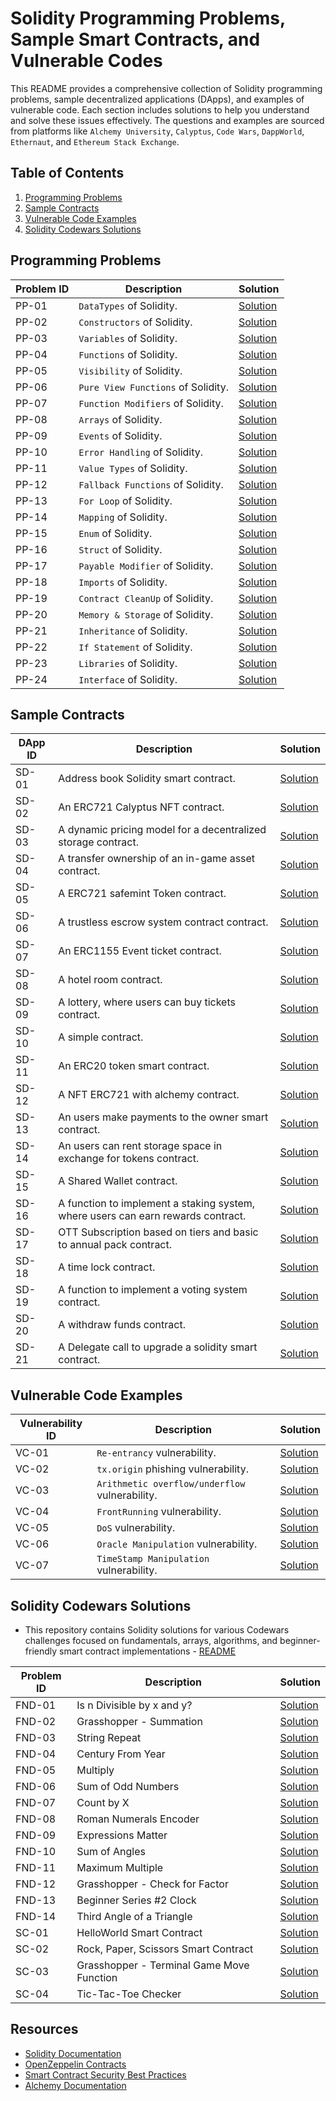 # Solidity Programming Problems, Sample Smart Contracts, and Vulnerable Codes

This README provides a comprehensive collection of Solidity programming problems, sample decentralized applications (DApps), and examples of vulnerable code. Each section includes solutions to help you understand and solve these issues effectively. The questions and examples are sourced from platforms like `Alchemy University`, `Calyptus`, `Code Wars`, `DappWorld`, `Ethernaut`, and `Ethereum Stack Exchange`.

## Table of Contents

1. [Programming Problems](#programming-problems)
2. [Sample Contracts](#sample-contracts)
3. [Vulnerable Code Examples](#vulnerable-code-examples)
4. [Solidity Codewars Solutions](#solidity-codewars-solutions)

## Programming Problems

| Problem ID | Description | Solution |
|------------|-------------|----------|
| PP-01      | `DataTypes` of Solidity. | [Solution](https://github.com/varmakollu/Solidity-Examples/tree/main/Programming/01-Data_Types) |
| PP-02      | `Constructors` of Solidity. | [Solution](https://github.com/varmakollu/Solidity-Examples/tree/main/Programming/02-Constructors) |
| PP-03      | `Variables` of Solidity. | [Solution](https://github.com/varmakollu/Solidity-Examples/tree/main/Programming/03-Variables) |
| PP-04      | `Functions` of Solidity. | [Solution](https://github.com/varmakollu/Solidity-Examples/tree/main/Programming/04-Functions) |
| PP-05      | `Visibility` of Solidity. | [Solution](https://github.com/varmakollu/Solidity-Examples/tree/main/Programming/05-Visibility) |
| PP-06      | `Pure View Functions` of Solidity. | [Solution](https://github.com/varmakollu/Solidity-Examples/tree/main/Programming/06-Pure-View-Functions) |
| PP-07      | `Function Modifiers` of Solidity. | [Solution](https://github.com/varmakollu/Solidity-Examples/tree/main/Programming/07-Function-Modifiers) |
| PP-08      | `Arrays` of Solidity. | [Solution](https://github.com/varmakollu/Solidity-Examples/tree/main/Programming/08-Array) |
| PP-09      | `Events` of Solidity. | [Solution](https://github.com/varmakollu/Solidity-Examples/tree/main/Programming/09-Events) |
| PP-10      | `Error Handling` of Solidity. | [Solution](https://github.com/varmakollu/Solidity-Examples/tree/main/Programming/10-Error-Handling) |
| PP-11      | `Value Types` of Solidity. | [Solution](https://github.com/varmakollu/Solidity-Examples/tree/main/Programming/11-Value-Types) |
| PP-12      | `Fallback Functions` of Solidity. | [Solution](https://github.com/varmakollu/90Code/tree/main/12-Fallback-Function) |
| PP-13      | `For Loop` of Solidity. | [Solution](https://github.com/varmakollu/Solidity-Examples/tree/main/Programming/13-For-Loop) |
| PP-14      | `Mapping` of Solidity. | [Solution](https://github.com/varmakollu/Solidity-Examples/tree/main/Programming/14-Mapping) |
| PP-15      | `Enum` of Solidity. | [Solution](https://github.com/varmakollu/Solidity-Examples/tree/main/Programming/15-Enum) |
| PP-16      | `Struct` of Solidity. | [Solution](https://github.com/varmakollu/Solidity-Examples/tree/main/Programming/16-Struct) |
| PP-17      | `Payable Modifier` of Solidity. | [Solution](https://github.com/varmakollu/Solidity-Examples/tree/main/Programming/17-Payable-Modifier) |
| PP-18      | `Imports` of Solidity. | [Solution](https://github.com/varmakollu/Solidity-Examples/tree/main/Programming/18-Imports) |
| PP-19      | `Contract CleanUp` of Solidity. | [Solution](https://github.com/varmakollu/Solidity-Examples/tree/main/Programming/19-Contract-Cleanup) |
| PP-20      | `Memory & Storage` of Solidity. | [Solution](https://github.com/varmakollu/Solidity-Examples/tree/main/Programming/20-Memory-and-Storage) |
| PP-21      | `Inheritance` of Solidity. | [Solution](https://github.com/varmakollu/Solidity-Examples/tree/main/Programming/21-Inheritance) |
| PP-22      | `If Statement` of Solidity. | [Solution](https://github.com/varmakollu/Solidity-Examples/tree/main/Programming/22-If-Statement) |
| PP-23      | `Libraries` of Solidity. | [Solution](https://github.com/varmakollu/Solidity-Examples/tree/main/Programming/23-Libraries) |
| PP-24      | `Interface` of Solidity. | [Solution](https://github.com/varmakollu/Solidity-Examples/tree/main/Programming/24-Interface) |


## Sample Contracts

| DApp ID | Description | Solution |
|---------|-------------|----------|
| SD-01   | Address book Solidity smart contract. | [Solution](https://github.com/varmakollu/90Code/blob/main/Sample-Apps/AddressBook.sol) |
| SD-02   | An ERC721 Calyptus NFT contract. | [Solution](https://github.com/varmakollu/90Code/blob/main/Sample-Apps/CalyptusNFT.sol) |
| SD-03   | A dynamic pricing model for a decentralized storage contract. | [Solution](https://github.com/varmakollu/90Code/blob/main/Sample-Apps/Dynamic_Pricing.sol) |
| SD-04   | A transfer ownership of an in-game asset contract. | [Solution](https://github.com/varmakollu/90Code/blob/main/Sample-Apps/ERC1155.sol) |
| SD-05   | A ERC721 safemint Token contract. | [Solution](https://github.com/varmakollu/90Code/blob/main/Sample-Apps/ERC721.sol) |
| SD-06   | A trustless escrow system contract contract. | [Solution](https://github.com/varmakollu/90Code/blob/main/Sample-Apps/Escrow_System.sol) |
| SD-07   | An ERC1155 Event ticket contract. | [Solution](https://github.com/varmakollu/90Code/blob/main/Sample-Apps/EventTicketERC1155.sol) |
| SD-08   | A hotel room contract. | [Solution](https://github.com/varmakollu/90Code/blob/main/Sample-Apps/HotelRoom.sol) |
| SD-09   | A lottery, where users can buy tickets contract. | [Solution](https://github.com/varmakollu/90Code/blob/main/Sample-Apps/Lottery_System.sol) |
| SD-10   | A simple contract. | [Solution](https://github.com/varmakollu/90Code/blob/main/Sample-Apps/MyContract.sol) |
| SD-11   | An ERC20 token smart contract. | [Solution](https://github.com/varmakollu/90Code/blob/main/Sample-Apps/MyERC20Token.sol) |
| SD-12   | A NFT ERC721 with alchemy contract. | [Solution](https://github.com/varmakollu/90Code/blob/main/Sample-Apps/NFTToken.sol) |
| SD-13   | An users make payments to the owner smart contract. | [Solution](https://github.com/varmakollu/90Code/blob/main/Sample-Apps/Pay_To_Owner.sol) |
| SD-14   | An users can rent storage space in exchange for tokens contract. | [Solution](https://github.com/varmakollu/90Code/blob/main/Sample-Apps/Rent_Storage.sol) |
| SD-15   | A Shared Wallet contract. | [Solution](https://github.com/varmakollu/90Code/blob/main/Sample-Apps/SharedWallet.sol) |
| SD-16   | A function to implement a staking system, where users can earn rewards contract. | [Solution](https://github.com/varmakollu/90Code/blob/main/Sample-Apps/Stacked_Rewards.sol) |
| SD-17   | OTT Subscription based on tiers and basic to annual pack contract. | [Solution](https://github.com/varmakollu/90Code/blob/main/Sample-Apps/Subscription_Service.sol) |
| SD-18   | A time lock contract. | [Solution](https://github.com/varmakollu/90Code/blob/main/Sample-Apps/Timelock.sol) |
| SD-19   | A function to implement a voting system contract. | [Solution](https://github.com/varmakollu/90Code/blob/main/Sample-Apps/Voting_System.sol) |
| SD-20   | A withdraw funds contract. | [Solution](https://github.com/varmakollu/90Code/blob/main/Sample-Apps/Withdraw_Funds.sol) |
| SD-21   | A Delegate call to upgrade a solidity smart contract. | [Solution](https://github.com/varmakollu/Solidity-Examples/blob/main/Sample-Apps/Delegate_call.sol) |

## Vulnerable Code Examples

| Vulnerability ID | Description | Solution |
|------------------|-------------|----------|
| VC-01            | `Re-entrancy` vulnerability. | [Solution](https://github.com/varmakollu/90Code/tree/main/Vulnerability/01-Re-Entrancy) |
| VC-02            | `tx.origin` phishing vulnerability. | [Solution](https://github.com/varmakollu/90Code/tree/main/Vulnerability/02-Tx.origin) |
| VC-03            | `Arithmetic overflow/underflow` vulnerability. | [Solution](https://github.com/varmakollu/90Code/tree/main/Vulnerability/03-Insecure%20Arithmetic) |
| VC-04            | `FrontRunning` vulnerability. | [Solution](https://github.com/varmakollu/90Code/tree/main/Vulnerability/04-Frontrunning) |
| VC-05            | `DoS` vulnerability. | [Solution](https://github.com/varmakollu/90Code/tree/main/Vulnerability/05-DoS%20Attack) |
| VC-06            | `Oracle Manipulation` vulnerability. | [Solution](https://github.com/varmakollu/90Code/tree/main/Vulnerability/06-Oracle%20Manipulation) |
| VC-07            | `TimeStamp Manipulation` vulnerability. | [Solution](https://github.com/varmakollu/90Code/tree/main/Vulnerability/07-Timestamp%20Manipulation) |

## Solidity Codewars Solutions

- This repository contains Solidity solutions for various Codewars challenges focused on fundamentals, arrays, algorithms, and beginner-friendly smart contract implementations - [README](https://github.com/varmakollu/Solidity-Examples/blob/main/CodeWars/README.md)

| Problem ID | Description | Solution |
|------------|-------------|----------|
| FND-01      | Is n Divisible by x and y? | [Solution](#) |
| FND-02      | Grasshopper - Summation | [Solution](#) |
| FND-03      | String Repeat | [Solution](#) |
| FND-04      | Century From Year | [Solution](#) |
| FND-05      | Multiply | [Solution](#) |
| FND-06      | Sum of Odd Numbers | [Solution](#) |
| FND-07      | Count by X | [Solution](#) |
| FND-08      | Roman Numerals Encoder | [Solution](#) |
| FND-09      | Expressions Matter | [Solution](https://github.com/varmakollu/Solidity-Examples/blob/main/CodeWars/expressionMatter.sol) |
| FND-10      | Sum of Angles | [Solution](#) |
| FND-11      | Maximum Multiple | [Solution](#) |
| FND-12      | Grasshopper - Check for Factor | [Solution](https://github.com/varmakollu/Solidity-Examples/blob/main/CodeWars/FactorCheck.sol) |
| FND-13      | Beginner Series #2 Clock | [Solution](#) |
| FND-14      | Third Angle of a Triangle | [Solution](#) |
| SC-01      | HelloWorld Smart Contract | [Solution](https://github.com/varmakollu/Solidity-Examples/blob/main/CodeWars/HelloWorld.sol) |
| SC-02      | Rock, Paper, Scissors Smart Contract | [Solution](#) |
| SC-03      | Grasshopper - Terminal Game Move Function | [Solution](https://github.com/varmakollu/Solidity-Examples/blob/main/CodeWars/Movefunction.sol) |
| SC-04      | Tic-Tac-Toe Checker | [Solution](#) |


## Resources

- [Solidity Documentation](https://docs.soliditylang.org/)
- [OpenZeppelin Contracts](https://docs.openzeppelin.com/contracts/)
- [Smart Contract Security Best Practices](https://consensys.github.io/smart-contract-best-practices/)
- [Alchemy Documentation](https://docs.alchemy.com/reference/api-overview)
